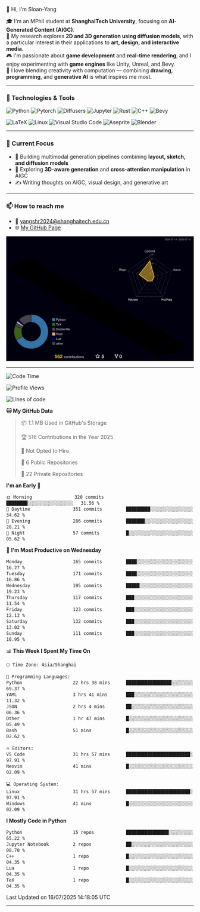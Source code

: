 👋 Hi, I'm Sloan-Yang

🎓 I'm an MPhil student at **ShanghaiTech University**, focusing on **AI-Generated Content (AIGC)**.  
🧠 My research explores **2D and 3D generation using diffusion models**, with a particular interest in their applications to **art, design, and interactive media**.  
🎮 I'm passionate about **game development** and **real-time rendering**, and I enjoy experimenting with **game engines** like Unity, Unreal, and Bevy.  
🎨 I love blending creativity with computation — combining **drawing**, **programming**, and **generative AI** is what inspires me most.

---

### 🧰 Technologies & Tools

![Python](https://img.shields.io/badge/python-%233776AB.svg?style=for-the-badge&logo=python&logoColor=white)
![Pytorch](https://img.shields.io/badge/pytorch-%23EE4C2C.svg?style=for-the-badge&logo=pytorch&logoColor=white)
![Diffusers](https://img.shields.io/badge/diffusers-HuggingFace-yellow?style=for-the-badge&logo=huggingface&logoColor=black)
![Jupyter](https://img.shields.io/badge/Jupyter-%23F37626.svg?style=for-the-badge&logo=Jupyter&logoColor=white)
![Rust](https://img.shields.io/badge/Rust-%23000000.svg?style=for-the-badge&logo=rust&logoColor=white)
![C++](https://img.shields.io/badge/C++-%2300599C.svg?style=for-the-badge&logo=c%2B%2B&logoColor=white)
![Bevy](https://img.shields.io/badge/Bevy-000000.svg?style=for-the-badge&logo=bevy&logoColor=white)

![LaTeX](https://img.shields.io/badge/LaTeX-47A141?style=for-the-badge&logo=latex&logoColor=white)
![Linux](https://img.shields.io/badge/Linux-FCC624?style=for-the-badge&logo=linux&logoColor=black)
![Visual Studio Code](https://img.shields.io/badge/VSCode-0078d7.svg?style=for-the-badge&logo=visual-studio-code&logoColor=white)
![Aseprite](https://img.shields.io/badge/Aseprite-FFFFFF?style=for-the-badge&logo=Aseprite&logoColor=%237D929E)
![Blender](https://img.shields.io/badge/Blender-F5792A?style=for-the-badge&logo=blender&logoColor=white)

---

### 🔭 Current Focus

- 🎨 Building multimodal generation pipelines combining **layout, sketch, and diffusion models**
- 🧪 Exploring **3D-aware generation** and **cross-attention manipulation** in AIGC
- ✍️ Writing thoughts on AIGC, visual design, and generative art

---

### 📫 How to reach me

- 📧 <a href="mailto:yangshr2024@shanghaitech.edu.cn">yangshr2024@shanghaitech.edu.cn</a>
- 🌐 [My GitHub Page](https://sloan-yang.github.io)  



![3D Profile](https://raw.githubusercontent.com/Sloan-Yang/Sloan-Yang/main/profile-3d-contrib/profile-night-rainbow.svg)

---


<!--START_SECTION:waka-->
![Code Time](http://img.shields.io/badge/Code%20Time-376%20hrs%2027%20mins-blue)

![Profile Views](http://img.shields.io/badge/Profile%20Views-5-blue)

![Lines of code](https://img.shields.io/badge/From%20Hello%20World%20I%27ve%20Written-2.1%20million%20lines%20of%20code-blue)

**🐱 My GitHub Data** 

> 📦 1.1 MB Used in GitHub's Storage 
 > 
> 🏆 516 Contributions in the Year 2025
 > 
> 🚫 Not Opted to Hire
 > 
> 📜 6 Public Repositories 
 > 
> 🔑 22 Private Repositories 
 > 
**I'm an Early 🐤** 

```text
🌞 Morning                320 commits         ████████░░░░░░░░░░░░░░░░░   31.56 % 
🌆 Daytime                351 commits         █████████░░░░░░░░░░░░░░░░   34.62 % 
🌃 Evening                286 commits         ███████░░░░░░░░░░░░░░░░░░   28.21 % 
🌙 Night                  57 commits          █░░░░░░░░░░░░░░░░░░░░░░░░   05.62 % 
```
📅 **I'm Most Productive on Wednesday** 

```text
Monday                   165 commits         ████░░░░░░░░░░░░░░░░░░░░░   16.27 % 
Tuesday                  171 commits         ████░░░░░░░░░░░░░░░░░░░░░   16.86 % 
Wednesday                195 commits         █████░░░░░░░░░░░░░░░░░░░░   19.23 % 
Thursday                 117 commits         ███░░░░░░░░░░░░░░░░░░░░░░   11.54 % 
Friday                   123 commits         ███░░░░░░░░░░░░░░░░░░░░░░   12.13 % 
Saturday                 132 commits         ███░░░░░░░░░░░░░░░░░░░░░░   13.02 % 
Sunday                   111 commits         ███░░░░░░░░░░░░░░░░░░░░░░   10.95 % 
```


📊 **This Week I Spent My Time On** 

```text
🕑︎ Time Zone: Asia/Shanghai

💬 Programming Languages: 
Python                   22 hrs 38 mins      █████████████████░░░░░░░░   69.37 % 
YAML                     3 hrs 41 mins       ███░░░░░░░░░░░░░░░░░░░░░░   11.32 % 
JSON                     2 hrs 4 mins        ██░░░░░░░░░░░░░░░░░░░░░░░   06.36 % 
Other                    1 hr 47 mins        █░░░░░░░░░░░░░░░░░░░░░░░░   05.49 % 
Bash                     51 mins             █░░░░░░░░░░░░░░░░░░░░░░░░   02.62 % 

🔥 Editors: 
VS Code                  31 hrs 57 mins      ████████████████████████░   97.91 % 
Neovim                   41 mins             █░░░░░░░░░░░░░░░░░░░░░░░░   02.09 % 

💻 Operating System: 
Linux                    31 hrs 57 mins      ████████████████████████░   97.91 % 
Windows                  41 mins             █░░░░░░░░░░░░░░░░░░░░░░░░   02.09 % 
```

**I Mostly Code in Python** 

```text
Python                   15 repos            ████████████████░░░░░░░░░   65.22 % 
Jupyter Notebook         2 repos             ██░░░░░░░░░░░░░░░░░░░░░░░   08.70 % 
C++                      1 repo              █░░░░░░░░░░░░░░░░░░░░░░░░   04.35 % 
Lua                      1 repo              █░░░░░░░░░░░░░░░░░░░░░░░░   04.35 % 
TeX                      1 repo              █░░░░░░░░░░░░░░░░░░░░░░░░   04.35 % 
```




 Last Updated on 16/07/2025 14:18:05 UTC
<!--END_SECTION:waka-->

---





